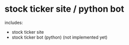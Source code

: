 # stock ticker site / python bot

includes:
- stock ticker site
- stock ticker bot (python) (not implemented yet)
